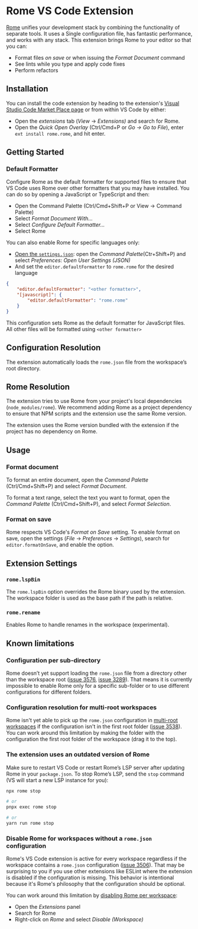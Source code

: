 # Rome VS Code Extension

[Rome](https://rome.tools/) unifies your development stack by combining the functionality of separate tools. It uses a Single configuration file, has fantastic performance, and works with any stack. This extension brings Rome to your editor so that you can:

- Format files *on save* or when issuing the *Format Document* command
- See lints while you type and apply code fixes
- Perform refactors

## Installation

You can install the code extension by heading to the extension's [Visual Studio Code Market Place page](https://marketplace.visualstudio.com/items?itemName=rome.rome) or from within VS Code by either:

- Open the *extensions* tab (_View_ → _Extensions)_ and search for Rome.
- Open the _Quick Open Overlay_ (Ctrl/Cmd+P or _Go -> Go to File_), enter `ext install rome.rome`, and hit enter.

## Getting Started

### Default Formatter

Configure Rome as the default formatter for supported files to ensure that VS Code uses Rome over other formatters that you may have installed. You can do so by opening a JavaScript or TypeScript and then:

- Open the Command Palette (Ctrl/Cmd+Shift+P or View → Command Palette)
- Select _Format Document With…_
- Select _Configure Default Formatter…_
- Select Rome

You can also enable Rome for specific languages only:

- [Open the `settings.json`](https://code.visualstudio.com/docs/getstarted/settings#_settingsjson): open the _Command Palette_(Ctr+Shift+P) and select _Preferences: Open User Settings (JSON)_
- And set the `editor.defaultFormatter` to `rome.rome` for the desired language

```json
{
	"editor.defaultFormatter": "<other formatter>",
	"[javascript]": {
		"editor.defaultFormatter": "rome.rome"
	}
}
```

This configuration sets Rome as the default formatter for JavaScript files. All other files will be formatted using `<other formatter>`

## Configuration Resolution

The extension automatically loads the `rome.json` file from the workspace’s root directory.

## Rome Resolution

The extension tries to use Rome from your project's local dependencies (`node_modules/rome`). We recommend adding Rome as a project dependency to ensure that NPM scripts and the extension use the same Rome version.

The extension uses the Rome version bundled with the extension if the project has no dependency on Rome.

## Usage

### Format document

To format an entire document, open the _Command Palette_ (Ctrl/Cmd+Shift+P) and select _Format Document_.

To format a text range, select the text you want to format, open the _Command Palette_ (Ctrl/Cmd+Shift+P), and select _Format Selection_.

### Format on save

Rome respects VS Code's _Format on Save_ setting. To enable format on save, open the settings (_File_ -> _Preferences_ -> _Settings_), search for `editor.formatOnSave`, and enable the option.

## Extension Settings

### `rome.lspBin`

The `rome.lspBin` option overrides the Rome binary used by the extension. The workspace folder is used as the base path if the path is relative.

### `rome.rename`

Enables Rome to handle renames in the workspace (experimental).

## Known limitations

### Configuration per sub-directory

Rome doesn’t yet support loading the `rome.json` file from a directory other than the workspace root ([issue 3576](https://github.com/rome/tools/issues/3576), [issue 3289](https://github.com/rome/tools/issues/3289)). That means it is currently impossible to enable Rome only for a specific sub-folder or to use different configurations for different folders.

### Configuration resolution for multi-root workspaces

Rome isn't yet able to pick up the `rome.json` configuration in [multi-root workspaces](https://code.visualstudio.com/docs/editor/multi-root-workspaces) if the configuration isn't in the first root folder ([issue 3538](https://github.com/rome/tools/issues/3538)). You can work around this limitation by making the folder with the configuration the first root folder of the workspace (drag it to the top).

### The extension uses an outdated version of Rome

Make sure to restart VS Code or restart Rome’s LSP server after updating Rome in your `package.json`. To stop Rome’s LSP, send the `stop` command (VS will start a new LSP instance for you):

```bash
npx rome stop

# or
pnpx exec rome stop

# or
yarn run rome stop
```

### Disable Rome for workspaces without a `rome.json` configuration

Rome's VS Code extension is active for every workspace regardless if the workspace contains a `rome.json` configuration ([issue 3506](https://github.com/rome/tools/issues/3506)). That may be surprising to you if you use other extensions like ESLint where the extension is disabled if the configuration is missing. This behavior is intentional because it's Rome's philosophy that the configuration should be optional.

You can work around this limitation by [disabling Rome per workspace](https://code.visualstudio.com/docs/editor/extension-marketplace#_disable-an-extension):

- Open the _Extensions_ panel
- Search for Rome
- Right-click on _Rome_ and select _Disable (Workspace)_

